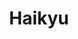 ---
layout: lecteur.njk
tags : haikyu

title : Haikyu
episode : 10
saison : 4
iframe :
cc :  VostFr
    
---